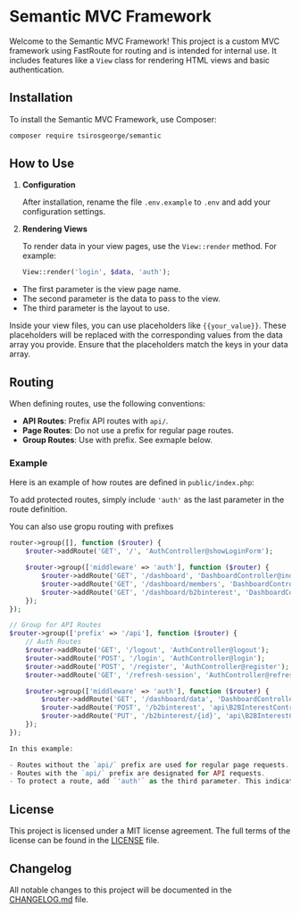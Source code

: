 # Semantic MVC Framework

Welcome to the Semantic MVC Framework! This project is a custom MVC framework using FastRoute for routing and is intended for internal use. It includes features like a `View` class for rendering HTML views and basic authentication.

## Installation

To install the Semantic MVC Framework, use Composer:

```bash
composer require tsirosgeorge/semantic
```

## How to Use

1. **Configuration**

   After installation, rename the file `.env.example` to `.env` and add your configuration settings.

2. **Rendering Views**

   To render data in your view pages, use the `View::render` method. For example:

   ```php
   View::render('login', $data, 'auth');
   ```

- The first parameter is the view page name.
- The second parameter is the data to pass to the view.
- The third parameter is the layout to use.

Inside your view files, you can use placeholders like `{{your_value}}`. These placeholders will be replaced with the corresponding values from the data array you provide. Ensure that the placeholders match the keys in your data array.

## Routing

When defining routes, use the following conventions:

- **API Routes**: Prefix API routes with `api/`.
- **Page Routes**: Do not use a prefix for regular page routes.
- **Group Routes**: Use with prefix. See exmaple below.

### Example

Here is an example of how routes are defined in `public/index.php`:

To add protected routes, simply include `'auth'` as the last parameter in the route definition.

You can also use gropu routing with prefixes

```php
router->group([], function ($router) {
    $router->addRoute('GET', '/', 'AuthController@showLoginForm');

    $router->group(['middleware' => 'auth'], function ($router) {
        $router->addRoute('GET', '/dashboard', 'DashboardController@index');
        $router->addRoute('GET', '/dashboard/members', 'DashboardController@members');
        $router->addRoute('GET', '/dashboard/b2binterest', 'DashboardController@b2binterest');
    });
});

// Group for API Routes
$router->group(['prefix' => '/api'], function ($router) {
    // Auth Routes
    $router->addRoute('GET', '/logout', 'AuthController@logout');
    $router->addRoute('POST', '/login', 'AuthController@login');
    $router->addRoute('POST', '/register', 'AuthController@register');
    $router->addRoute('GET', '/refresh-session', 'AuthController@refreshSession');

    $router->group(['middleware' => 'auth'], function ($router) {
        $router->addRoute('GET', '/dashboard/data', 'DashboardController@loadData');
        $router->addRoute('POST', '/b2binterest', 'api\B2BInterestController@create');
        $router->addRoute('PUT', '/b2binterest/{id}', 'api\B2BInterestController@update');
    });
});

In this example:

- Routes without the `api/` prefix are used for regular page requests.
- Routes with the `api/` prefix are designated for API requests.
- To protect a route, add `'auth'` as the third parameter. This indicates that the route requires authentication or add it on a group with name middleware as the example

```

## License

This project is licensed under a MIT license agreement. The full terms of the license can be found in the [LICENSE](LICENSE) file.

## Changelog

All notable changes to this project will be documented in the [CHANGELOG.md](CHANGELOG.md) file.
